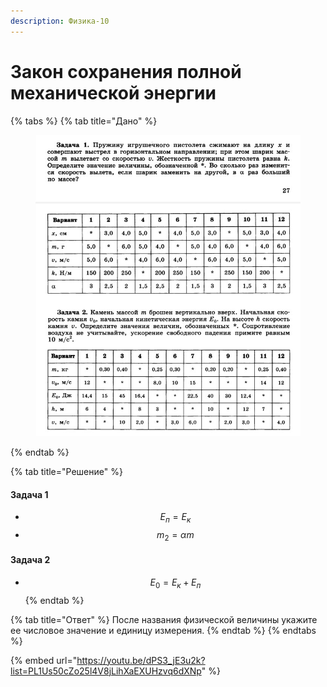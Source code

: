 ```yaml
---
description: Физика-10
---
```


# Закон сохранения полной механической энергии



{% tabs %}
{% tab title="Дано" %}
<figure><img src="../../.gitbook/assets/image (3).png" alt=""><figcaption></figcaption></figure>
{% endtab %}

{% tab title="Решение" %}
#### Задача 1

* $$E_п=E_к$$
* $$m_2=\alpha m$$

#### Задача 2

* $$E_0 = E_к+E_п$$
{% endtab %}

{% tab title="Ответ" %}
После названия физической величины укажите ее числовое значение и единицу измерения.
{% endtab %}
{% endtabs %}

{% embed url="https://youtu.be/dPS3_jE3u2k?list=PL1Us50cZo25l4V8jLihXaEXUHzvq6dXNp" %}

